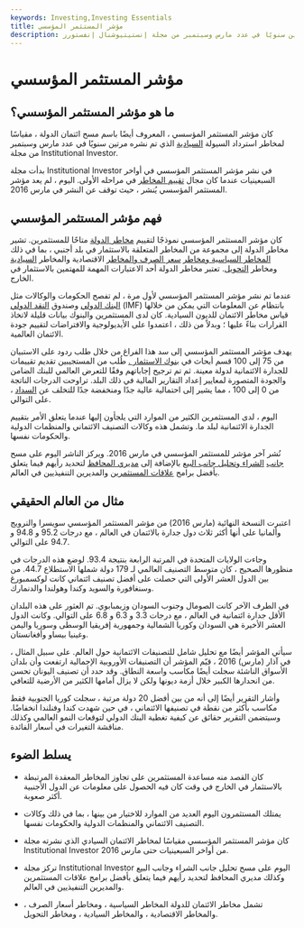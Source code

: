 ```yaml
---
keywords: Investing,Investing Essentials
title: مؤشر المستثمر المؤسسي
description: كان مؤشر المستثمر المؤسسي مقياسًا لمخاطر الائتمان السيادي ، وينشر مرتين سنويًا في عدد مارس وسبتمبر من مجلة إنستيتيوشنال إنفستورز.
---
```


# مؤشر المستثمر المؤسسي
## ما هو مؤشر المستثمر المؤسسي؟

كان مؤشر المستثمر المؤسسي ، المعروف أيضًا باسم مسح ائتمان الدولة ، مقياسًا لمخاطر استرداد السيولة [السيادية](/sovereign-debt) الذي تم نشره مرتين سنويًا في عدد مارس وسبتمبر من مجلة Institutional Investor.

بدأت مجلة Institutional Investor في نشر مؤشر المستثمر المؤسسي في أواخر السبعينيات عندما كان مجال [تقييم المخاطر](/risk-assessment) في مراحله الأولى. اليوم ، لم يعد مؤشر المستثمر المؤسسي يُنشر ، حيث توقف عن النشر في مارس 2016.

## فهم مؤشر المستثمر المؤسسي

كان مؤشر المستثمر المؤسسي نموذجًا لتقييم [مخاطر الدولة](/countryrisk) متاحًا للمستثمرين. تشير مخاطر الدولة إلى مجموعة من المخاطر المتعلقة بالاستثمار في بلد أجنبي ، بما في ذلك [المخاطر السياسية ومخاطر](/politicalrisk) [سعر الصرف والمخاطر](/foreignexchangerisk) الاقتصادية والمخاطر [السيادية](/economicexposure) ومخاطر [التحويل](/transfer-risk). تعتبر مخاطر الدولة أحد الاعتبارات المهمة للمهتمين بالاستثمار في الخارج.

عندما تم نشر مؤشر المستثمر المؤسسي لأول مرة ، لم تفصح الحكومات والوكالات مثل [البنك الدولي](/worldbank) وصندوق [النقد الدولي](/imf) (IMF) بانتظام عن المعلومات التي يمكن من خلالها قياس مخاطر الائتمان للديون السيادية. كان لدى المستثمرين والبنوك بيانات قليلة لاتخاذ القرارات بناءً عليها ؛ وبدلاً من ذلك ، اعتمدوا على الأيديولوجية والافتراضات لتقييم جودة الائتمان العالمية.

يهدف مؤشر المستثمر المؤسسي إلى سد هذا الفراغ من خلال طلب ردود على الاستبيان من 75 إلى 100 قسم أبحاث في [بنوك الاستثمار .](/investmentbank) طُلب من المستجيبين تقديم تقييمات للجدارة الائتمانية لدولة معينة. ثم تم ترجيح إجاباتهم وفقًا للتعرض العالمي للبنك الضامن والجودة المتصورة لمعايير إعداد التقارير المالية في ذلك البلد. تراوحت الدرجات الناتجة من 0 إلى 100 ، مما يشير إلى احتمالية عالية جدًا ومنخفضة جدًا للتخلف عن [السداد](/default2) ، على التوالي.

اليوم ، لدى المستثمرين الكثير من الموارد التي يلجأون إليها عندما يتعلق الأمر بتقييم الجدارة الائتمانية لبلد ما. وتشمل هذه وكالات التصنيف الائتماني والمنظمات الدولية والحكومات نفسها.

نُشر آخر مؤشر للمستثمر المؤسسي في مارس 2016. ويركز الناشر اليوم على مسح [جانب](/buyside) [الشراء وتحليل جانب البيع](/sellside) بالإضافة إلى [مديري المحافظ](/portfoliomanager) لتحديد رأيهم فيما يتعلق بأفضل برامج [علاقات المستثمرين](/investorrelations) والمديرين التنفيذيين في العالم.

## مثال من العالم الحقيقي

اعتبرت النسخة النهائية (مارس 2016) من مؤشر المستثمر المؤسسي سويسرا والنرويج وألمانيا على أنها أكثر ثلاث دول جدارة بالائتمان في العالم ، مع درجات 95.2 و 94.8 و 94.7 على التوالي.

وجاءت الولايات المتحدة في المرتبة الرابعة بنتيجة 93.4. لوضع هذه الدرجات في منظورها الصحيح ، كان متوسط التصنيف العالمي لـ 179 دولة شملها الاستطلاع 44.7. من بين الدول العشر الأولى التي حصلت على أفضل تصنيف ائتماني كانت لوكسمبورغ وسنغافورة والسويد وكندا وهولندا والدنمارك.

في الطرف الآخر كانت الصومال وجنوب السودان وزيمبابوي. تم العثور على هذه البلدان الأقل جدارة ائتمانية في العالم ، مع درجات 3.3 و 6.3 و 6.8 على التوالي. وكانت الدول العشر الأخيرة هي السودان وكوريا الشمالية وجمهورية إفريقيا الوسطى وسوريا واليمن وغينيا بيساو وأفغانستان.

سيأتي المؤشر أيضًا مع تحليل شامل للتصنيفات الائتمانية حول العالم. على سبيل المثال ، في آذار (مارس) 2016 ، قيّم المؤشر أن التصنيفات الأوروبية الإجمالية ارتفعت وأن بلدان الأسواق الناشئة سجلت أيضًا مكاسب واسعة النطاق. وقد حدد أن تصنيف اليونان تحسن من انحدارها الكبير خلال أزمة ديونها ولكن لا يزال أمامها الكثير من الأرضية للتعافي.

وأشار التقرير أيضًا إلى أنه من بين أفضل 20 دولة مرتبة ، سجلت كوريا الجنوبية فقط مكاسب بأكثر من نقطة في تصنيفها الائتماني ، في حين شهدت كندا وفنلندا انخفاضًا. وسيتضمن التقرير حقائق عن كيفية تغطية البنك الدولي لتوقعات النمو العالمي وكذلك مناقشة التغيرات في أسعار الفائدة.

## يسلط الضوء

- كان القصد منه مساعدة المستثمرين على تجاوز المخاطر المعقدة المرتبطة بالاستثمار في الخارج في وقت كان فيه الحصول على معلومات عن الدول الأجنبية أكثر صعوبة.

- يمتلك المستثمرون اليوم العديد من الموارد للاختيار من بينها ، بما في ذلك وكالات التصنيف الائتماني والمنظمات الدولية والحكومات نفسها.

- كان مؤشر المستثمر المؤسسي مقياسًا لمخاطر الائتمان السيادي الذي نشرته مجلة Institutional Investor من أواخر السبعينيات حتى مارس 2016.

- تركز مجلة Institutional Investor اليوم على مسح تحليل جانب الشراء وجانب البيع وكذلك مديري المحافظ لتحديد رأيهم فيما يتعلق بأفضل برامج علاقات المستثمرين والمديرين التنفيذيين في العالم.

- تشمل مخاطر الائتمان للدولة المخاطر السياسية ، ومخاطر أسعار الصرف ، والمخاطر الاقتصادية ، والمخاطر السيادية ، ومخاطر التحويل.

